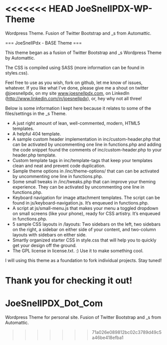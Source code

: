 <<<<<<< HEAD
JoeSnellPDX-WP-Theme
====================

Wordpress Theme. Fusion of Twitter Bootstrap and _s from Automattic.

=== JoeSnellPdx - BASE Theme ===

This theme began as a fusion of Twitter Bootstrap and _s Wordpress Theme by Automattic.

The CSS is compiled using SASS (more information can be found in styles.css).

Feel free to use as you wish, fork on github, let me know of issues, whatever.  If you like what I've done, please give me a shout on twitter @joesnellpdx, on my site www.joesnellpdx.com, on LinkedIn (http://www.linkedin.com/in/joesnellpdx), or, hey why not all three!

Below is some information I kept here because it relates to some of the files/settings in the _s Theme.

* A just right amount of lean, well-commented, modern, HTML5 templates.
* A helpful 404 template.
* A sample custom header implementation in inc/custom-header.php that can be activated by uncommenting one line in functions.php and adding the code snippet found the comments of inc/custom-header.php to your header.php template.
* Custom template tags in inc/template-tags that keep your templates clean and neat and prevent code duplication.
* Sample theme options in /inc/theme-options/ that can can be activated by uncommenting one line in functions.php.
* Some small tweaks in /inc/tweaks.php that can improve your theming experience. They can be activated by uncommenting one line in functions.php.
* Keyboard navigation for image attachment templates. The script can be found in js/keyboard-navigation.js. It’s enqueued in functions.php.
* A script at js/small-menu.js that makes your menu a toggled dropdown on small screens (like your phone), ready for CSS artistry. It’s enqueued in functions.php.
* 5 sample CSS layouts in /layouts: Two sidebars on the left, two sidebars on the right, a sidebar on either side of your content, and two-column layouts with sidebars on either side.
* Smartly organized starter CSS in style.css that will help you to quickly get your design off the ground.
* The GPL license in license.txt. :) Use it to make something cool.

I will using this theme as a foundation to fork individual projects.  Stay tuned!

Thank you for checking it out!
=======
JoeSnellPDX_Dot_Com
===================

Wordpress Theme for personal site. Fusion of Twitter Bootstrap and _s from Automattic.
>>>>>>> 71a026e089812bc02c3789d49c5a46be418efba1
